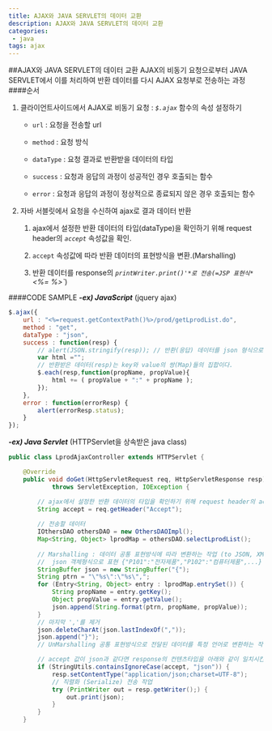 ```yaml
---
title: AJAX와 JAVA SERVLET의 데이터 교환
description: AJAX와 JAVA SERVLET의 데이터 교환
categories:
 - java
tags: ajax
---
```


##AJAX와 JAVA SERVLET의 데이터 교환
AJAX의 비동기 요청으로부터 JAVA SERVLET에서 이를 처리하여 반환 데이터를 다시 AJAX 요청부로 전송하는 과정
####순서
1. 클라이언트사이드에서 AJAX로 비동기 요청
 : *`$.ajax`* 함수의 속성 설정하기
	- `url` : 요청을 전송할 url

	- `method` : 요청 방식

	- `dataType` : 요청 결과로 반환받을 데이터의 타입
	
	- `success` : 요청과 응답의 과정이 성공적인 경우 호출되는 함수
	
	- `error` : 요청과 응답의 과정이 정상적으로 종료되지 않은 경우 호출되는 함수
	
2. 자바 서블릿에서 요청을 수신하여 ajax로 결과 데이터 반환
	
    1. ajax에서 설정한 반환 데이터의 타입(dataType)을 확인하기 위해 request header의 *`accept`* 속성값을 확인.
    
    2. `accept` 속성값에 따라 반환 데이터의 표현방식을 변환.(Marshalling)
    
    3. 반환 데이터를 response의 *`printWriter.print()'*로 전송(=JSP 표현식*`<%= %>`*)

####CODE SAMPLE
***-ex) JavaScript*** (jquery ajax)
```javascript
$.ajax({
    url : "<%=request.getContextPath()%>/prod/getLprodList.do", 
    method : "get",
    dataType : "json",
    success : function(resp) {
        // alert(JSON.stringify(resp)); // 반환(응답) 데이터를 json 형식으로 변환하여 확인
        var html =""; 
        // 반환받은 데이터(resp)는 key와 value의 쌍(Map)들의 집합이다.
        $.each(resp,function(propName, propValue){
            html += ( propValue + ":" + propName );
        });
    },
    error : function(errorResp) {
        alert(errorResp.status);
    }
});

```
***-ex) Java Servlet*** (HTTPServlet을 상속받은 java class)
```java
public class LprodAjaxController extends HTTPServlet {

	@Override
	public void doGet(HttpServletRequest req, HttpServletResponse resp) // ajax 요청 방식과 동일한 메소드 오버라이드
			throws ServletException, IOException {

		// ajax에서 설정한 반환 데이터의 타입을 확인하기 위해 request header의 accept 값을 확인한다.
		String accept = req.getHeader("Accept");
		
        // 전송할 데이터
		IOthersDAO othersDAO = new OthersDAOImpl();
		Map<String, Object> lprodMap = othersDAO.selectLprodList(); 
        
		// Marshalling : 데이터 공통 표현방식에 따라 변환하는 작업 (to JSON, XML...)
        //  json 객체형식으로 표현 {"P101":"전자제품","P102":"컴퓨터제품",...}
		StringBuffer json = new StringBuffer("{");
		String ptrn = "\"%s\":\"%s\",";
		for (Entry<String, Object> entry : lprodMap.entrySet()) {
			String propName = entry.getKey();
			Object propValue = entry.getValue();
			json.append(String.format(ptrn, propName, propValue));
		}
        // 마지막 ','를 제거
		json.deleteCharAt(json.lastIndexOf(","));
		json.append("}");
		// UnMarshalling 공통 표현방식으로 전달된 데이터를 특정 언어로 변환하는 작업(from JSON, XML)

		// accept 값이 json과 같다면 response의 컨텐츠타입을 아래와 같이 일치시킨다.
		if (StringUtils.containsIgnoreCase(accept, "json")) {
			resp.setContentType("application/json;charset=UTF-8");
			// 직렬화 (Serialize) 전송 작업
			try (PrintWriter out = resp.getWriter();) {
				out.print(json);
			}
		}
	}
```